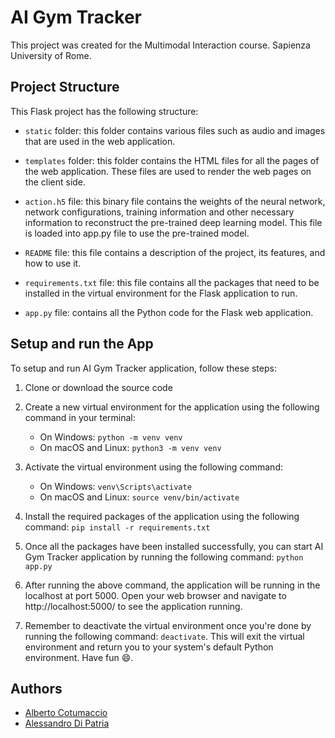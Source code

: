 
# AI Gym Tracker
This project was created for the Multimodal Interaction course. Sapienza University of Rome.


## Project Structure
This Flask project has the following structure:

- `static` folder: this folder contains various files such as audio and images that are used in the web application.

- `templates` folder: this folder contains the HTML files for all the pages of the web application. These files are used to render the web pages on the client side.

- `action.h5` file: this binary file contains the weights of the neural network, network configurations, training information and other necessary information to reconstruct the pre-trained deep learning model. This file is loaded into app.py file to use the pre-trained model.

- `README` file: this file contains a description of the project, its features, and how to use it.

- `requirements.txt` file: this file contains all the packages that need to be installed in the virtual environment for the Flask application to run.

- `app.py` file: contains all the Python code for the Flask web application.


## Setup and run the App
To setup and run AI Gym Tracker application, follow these steps:

1) Clone or download the source code

2) Create a new virtual environment for the application using the following command in your terminal:
	- On Windows: `python -m venv venv`
	- On macOS and Linux: `python3 -m venv venv`

3) Activate the virtual environment using the following command:
	- On Windows: `venv\Scripts\activate`
	- On macOS and Linux: `source venv/bin/activate`

4) Install the required packages of the application using the following command: `pip install -r requirements.txt`

5) Once all the packages have been installed successfully, you can start AI Gym Tracker application by running the following command: `python app.py`

6) After running the above command, the application will be running in the localhost at port 5000. Open your web browser and navigate to http://localhost:5000/ to see the application running.

7) Remember to deactivate the virtual environment once you're done by running the following command: `deactivate`. This will exit the virtual environment and return you to your system's default Python environment. Have fun 😄.


## Authors
 
- [Alberto Cotumaccio](https://github.com/albertoCotumaccio)
- [Alessandro Di Patria](https://github.com/AlessandroDiPatria)

